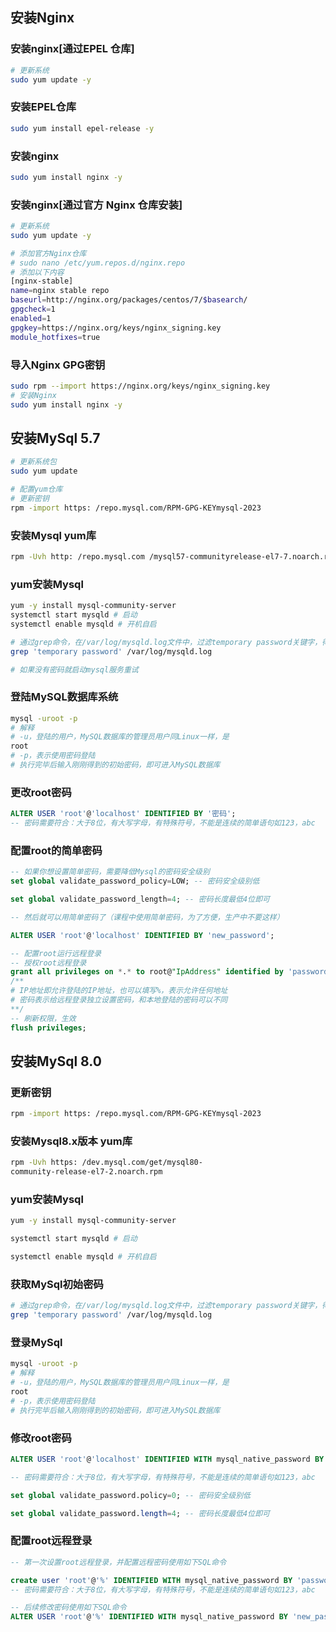 ## 安装Nginx
### 安装nginx[通过EPEL 仓库]
```bash
# 更新系统
sudo yum update -y
```
### 安装EPEL仓库
```bash
sudo yum install epel-release -y
```
### 安装nginx
```bash
sudo yum install nginx -y
```

### 安装nginx[通过官方 Nginx 仓库安装]
```bash
# 更新系统
sudo yum update -y

# 添加官方Nginx仓库
# sudo nano /etc/yum.repos.d/nginx.repo
# 添加以下内容
[nginx-stable]
name=nginx stable repo
baseurl=http://nginx.org/packages/centos/7/$basearch/
gpgcheck=1
enabled=1
gpgkey=https://nginx.org/keys/nginx_signing.key
module_hotfixes=true
```

### 导入Nginx GPG密钥
```bash
sudo rpm --import https://nginx.org/keys/nginx_signing.key
# 安装Nginx
sudo yum install nginx -y
```

## 安装MySql 5.7
```bash
# 更新系统包
sudo yum update

# 配置yum仓库
# 更新密钥
rpm -import https: /repo.mysql.com/RPM-GPG-KEYmysql-2023
```
### 安装Mysql yum库
```bash
rpm -Uvh http: /repo.mysql.com /mysql57-communityrelease-el7-7.noarch.rpm
```
### yum安装Mysql
```bash
yum -y install mysql-community-server
systemctl start mysqld # 启动
systemctl enable mysqld # 开机自启

# 通过grep命令，在/var/log/mysqld.log文件中，过滤temporary password关键字，得到初始密码
grep 'temporary password' /var/log/mysqld.log

# 如果没有密码就启动mysql服务重试
```

###  登陆MySQL数据库系统
```bash
mysql -uroot -p
# 解释
# -u，登陆的用户，MySQL数据库的管理员用户同Linux一样，是
root
# -p，表示使用密码登陆
# 执行完毕后输入刚刚得到的初始密码，即可进入MySQL数据库
```

### 更改root密码
```sql
ALTER USER 'root'@'localhost' IDENTIFIED BY '密码';
-- 密码需要符合：大于8位，有大写字母，有特殊符号，不能是连续的简单语句如123，abc
```

### 配置root的简单密码
```sql
-- 如果你想设置简单密码，需要降低Mysql的密码安全级别
set global validate_password_policy=LOW; -- 密码安全级别低

set global validate_password_length=4; -- 密码长度最低4位即可

-- 然后就可以用简单密码了（课程中使用简单密码，为了方便，生产中不要这样）

ALTER USER 'root'@'localhost' IDENTIFIED BY 'new_password';
```
```sql
-- 配置root运行远程登录
-- 授权root远程登录
grant all privileges on *.* to root@"IpAddress" identified by 'password' with grant option;
/**
# IP地址即允许登陆的IP地址，也可以填写%，表示允许任何地址
# 密码表示给远程登录独立设置密码，和本地登陆的密码可以不同
**/
-- 刷新权限，生效
flush privileges;
```
## 安装MySql 8.0
### 更新密钥
```bash
rpm -import https: /repo.mysql.com/RPM-GPG-KEYmysql-2023
```
### 安装Mysql8.x版本 yum库
```bash
rpm -Uvh https: /dev.mysql.com/get/mysql80-
community-release-el7-2.noarch.rpm
```
### yum安装Mysql
```bash
yum -y install mysql-community-server

systemctl start mysqld # 启动

systemctl enable mysqld # 开机自启
```
### 获取MySql初始密码
```bash
# 通过grep命令，在/var/log/mysqld.log文件中，过滤temporary password关键字，得到初始密码
grep 'temporary password' /var/log/mysqld.log
```
### 登录MySql
```bash
mysql -uroot -p
# 解释
# -u，登陆的用户，MySQL数据库的管理员用户同Linux一样，是
root
# -p，表示使用密码登陆
# 执行完毕后输入刚刚得到的初始密码，即可进入MySQL数据库
```
### 修改root密码
```sql
ALTER USER 'root'@'localhost' IDENTIFIED WITH mysql_native_password BY 'new_password';

-- 密码需要符合：大于8位，有大写字母，有特殊符号，不能是连续的简单语句如123，abc

set global validate_password.policy=0; -- 密码安全级别低

set global validate_password.length=4; -- 密码长度最低4位即可
```
### 配置root远程登录
```sql
-- 第一次设置root远程登录，并配置远程密码使用如下SQL命令

create user 'root'@'%' IDENTIFIED WITH mysql_native_password BY 'password';
-- 密码需要符合：大于8位，有大写字母，有特殊符号，不能是连续的简单语句如123，abc

-- 后续修改密码使用如下SQL命令
ALTER USER 'root'@'%' IDENTIFIED WITH mysql_native_password BY 'new_password';

```